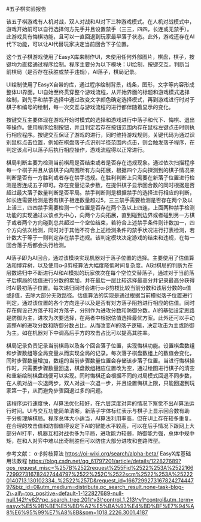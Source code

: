 #五子棋实验报告

该五子棋游戏有人机对战，双人对战和AI对下三种游戏模式。在人机对战模式中，游戏开始前可以自行选择何方先手并且设置禁手（三三，四四，长连或无禁手）。此游戏具有悔棋功能，且可以一直回退到玩家最早落子状态。此外，游戏还存在AI代下功能，可以让AI代替玩家决定当前回合下子位置。

这个五子棋游戏使用了EasyX库来制作UI，未使用任何外部图片，棋盘，棋子，按键均为直接通过程序绘制。程序主要分为以下模块：UI绘制，按键交互，判断当前棋局（是否存在获胜或禁手违规），AI落子，棋局记录。

UI绘制使用了EasyX自带的库，通过程序绘制背景，线条，图形，文字等内容形成整体UI界面。UI自始至终贯穿整个游戏流程，从开始界面的标题和游戏模式选择绘制，到先手和禁手选择中通过改变文字颜色确定选择模式，再到游戏进行时对于棋子和编号的绘制，每一次交互与游戏流程的进行都伴随着显示的变化。

按键交互主要体现在游戏开始时模式的选择和游戏进行中落子和代下、悔棋、退出等操作。使用程序绘制按钮，并且判定若存在按钮范围内存在鼠标左键点击时则执行相应程序。按键交互保证了游戏的进行，同时维持游戏规则。关键代码为通过识别鼠标点击位置，例如在棋盘落子点识别半径范围内点击，则会触发落子程序，在判定该点可以落子后执行相应操作，游戏流程得以正常进行。

棋局判断主要为检测当前棋局是否结束或者是否存在违规现象。通过依次扫描程序每一个棋子并且从该棋子向周围所有方向拓展，根据四个方向探测到的棋子情况来判断是否有一方胜利或者存在禁手违规。在胜利判断上只需要在新落子位置进行检测是否连成五子即可。存在变量记录步数，在提供棋子显示回合数的同时根据是否超过最大落子数量判断是否平局。禁手判断则是根据禁手的选择进行相应的判断，如长连需要检测是否有棋子相连数量超过5，三三禁手需要检测是否存在两个及以上活三，四四禁手需要检测一个位置是否存在两个及以上四连，上面两种禁手检测功能的实现通过以该点为中心，向两个方向拓展，直到碰到边界或者碰到另一方棋子或者两个方向碰到总共超过一个空位结束，若符合上述禁手条件则计数加一，四个方向依次检测，同时对于其他不符合上述检测条件的禁手状况进行打表检测，若计数大于等于一则判定存在禁手违规。该判定模块决定游戏的结束和违规，在每一回合落子后都会执行检测。

AI落子即为AI回合，通过该模块实现机器对于落子位置的选择。主要使用了估值算法和博弈树，以及使用α-β剪枝算法大幅度降低时间复杂度。AI对棋局的判断为在层数递归中不断进行AI和AI模拟的玩家依次在每个空位交替落子，通过对于当前落子后棋局的估值进行分数的累加，并在最后一层比较选择最高分并记录最高分获得时AI最初落子位置。每次递归同时会进行α-β剪枝比较当前分数和该层分数的α值或β值，去除大部分无效路径。估值算法的实现是通过根据当前模拟落子位置进行判定，通过该位置的各个方向连子以及是否有对方落子阻挡进行相应的估值。同时存在假设己方落子和对方落子，分别作为进攻分数和防御分数。AI的基础设定思路是防御为主，进攻为次要选择，在两者中根据估值选择最优方案。此外还可以手动调整AI的进攻分数和防御分数占比，从而改变AI的落子逻辑，决定攻击为主或防御为主。如在机器对下中调高后手方的攻击占比可以提高其胜率。

棋局记录负责记录当前棋局以及各个回合落子位置，实现悔棋功能。设置棋盘数组和步骤数组等全局变量从而实现全局的记录。每次落子棋盘数组上的数值会变化，同时步骤数量增加，数组的当前步骤数量位置会存储该步落子位置。当进行悔棋操作时，只需要步骤数量回退，棋盘数组相应位置改为空，通过绘图进行棋子的清空和重新绘制棋盘线便可以实现。同时悔棋还会根据不同的对局模式回退不同步数，在人机对战一次退两步，双人对战一次退一步，并且设置悔棋上限，只能回退到玩家第一手，从而避免步骤回退过多的问题。

该程序运行速度快，AI算法优化较好，在六层深度对弈的情况下察觉不出AI算法运行时间。UI与交互功能简单清晰，新落子字体标红表示与棋子上显示回合数有助于分析理解棋局。程序总体大小适当，AI算法利用率高，但在UI上存在较多重复。在合理的攻击值和防御值得设定下AI的智能水平较高，可以在后手情况下跟网上大部分AI打平，机器互相对战也多为平局，进攻能力较弱，防御能力强，总体中规中矩，在和人对弈中难以出奇制胜但可以防住大部分进攻和套路阵型。

参考文献：
α-β剪枝算法 https://oi-wiki.org/search/alpha-beta/
EasyX库基础用法教程 https://blog.csdn.net/qq_61797201/article/details/122827689?ops_request_misc=%257B%2522request%255Fid%2522%253A%2522166729927316782427444797%2522%252C%2522scm%2522%253A%252220140713.130102334..%2522%257D&request_id=166729927316782427444797&biz_id=0&utm_medium=distribute.pc_search_result.none-task-blog-2\~all\~top_positive~default-1-122827689-null-null.142\^v62\^pc_search_tree,201\^v3\^control_1,213\^v1^control&utm_term=easyx%E5%9B%BE%E5%BD%A2%E5%BA%93%E4%BD%BF%E7%94%A8%E6%95%99%E7%A8%8B&spm=1018.2226.3001.4187